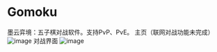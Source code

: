 # Gomoku
墨云弈境：五子棋对战软件。支持PvP、PvE。
主页（联网对战功能未完成）
![image](https://github.com/user-attachments/assets/6901d266-dace-4a50-be0c-c93746ec6116)
对战界面
![image](https://github.com/user-attachments/assets/dcff9965-d76f-45df-92a7-ef58730242c2)
